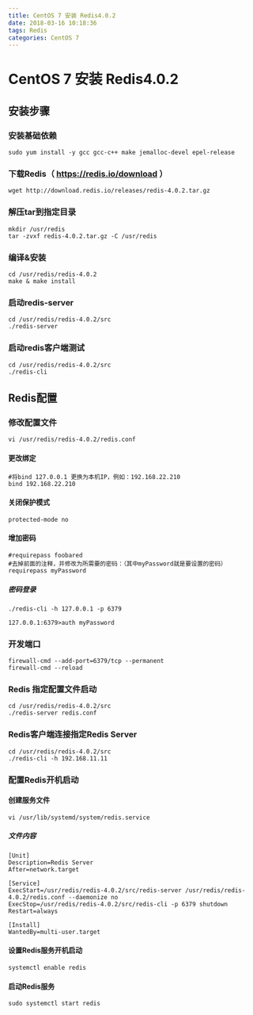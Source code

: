 ```yaml
---
title: CentOS 7 安装 Redis4.0.2
date: 2018-03-16 10:18:36
tags: Redis
categories: CentOS 7
---
```


# CentOS 7 安装 Redis4.0.2
## 安装步骤

### 安装基础依赖
```
sudo yum install -y gcc gcc-c++ make jemalloc-devel epel-release
```
### 下载Redis（ https://redis.io/download ）
```
wget http://download.redis.io/releases/redis-4.0.2.tar.gz
```
### 解压tar到指定目录
```
mkdir /usr/redis
tar -zvxf redis-4.0.2.tar.gz -C /usr/redis
```
### 编译&安装
```
cd /usr/redis/redis-4.0.2
make & make install
```
<!--more-->
### 启动redis-server
```
cd /usr/redis/redis-4.0.2/src
./redis-server
```
### 启动redis客户端测试
```
cd /usr/redis/redis-4.0.2/src
./redis-cli
```

## Redis配置

### 修改配置文件
```
vi /usr/redis/redis-4.0.2/redis.conf
```
#### 更改绑定
```
#将bind 127.0.0.1 更换为本机IP，例如：192.168.22.210
bind 192.168.22.210
```
#### 关闭保护模式
```
protected-mode no
```
#### 增加密码
```
#requirepass foobared
#去掉前面的注释，并修改为所需要的密码：（其中myPassword就是要设置的密码）
requirepass myPassword
```
##### 密码登录
```
./redis-cli -h 127.0.0.1 -p 6379

127.0.0.1:6379>auth myPassword
```
### 开发端口
```
firewall-cmd --add-port=6379/tcp --permanent
firewall-cmd --reload
```
### Redis 指定配置文件启动
```
cd /usr/redis/redis-4.0.2/src
./redis-server redis.conf
```
### Redis客户端连接指定Redis Server
```
cd /usr/redis/redis-4.0.2/src
./redis-cli -h 192.168.11.11
```
### 配置Redis开机启动
#### 创建服务文件
```
vi /usr/lib/systemd/system/redis.service
```
##### 文件内容
```
[Unit]
Description=Redis Server
After=network.target

[Service]
ExecStart=/usr/redis/redis-4.0.2/src/redis-server /usr/redis/redis-4.0.2/redis.conf --daemonize no
ExecStop=/usr/redis/redis-4.0.2/src/redis-cli -p 6379 shutdown
Restart=always

[Install]
WantedBy=multi-user.target
```

#### 设置Redis服务开机启动
```
systemctl enable redis
```

#### 启动Redis服务
```
sudo systemctl start redis
```


